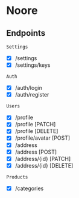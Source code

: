 # Noore

## Endpoints

`Settings`

-   [x] /settings
-   [x] /settings/keys

`Auth`

-   [x] /auth/login
-   [x] /auth/register

`Users`

-   [x] /profile
-   [x] /profile [PATCH]
-   [x] /profile [DELETE]
-   [x] /profile/avatar [POST]
-   [x] /address
-   [x] /address [POST]
-   [x] /address/{id} [PATCH]
-   [x] /address/{id} [DELETE]

`Products`

-   [x] /categories

